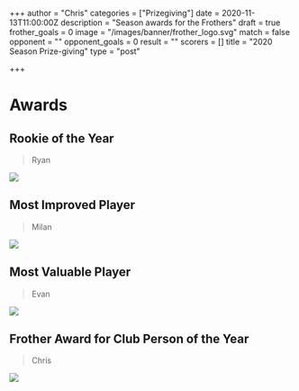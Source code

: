 +++
author = "Chris"
categories = ["Prizegiving"]
date = 2020-11-13T11:00:00Z
description = "Season awards for the Frothers"
draft = true
frother_goals = 0
image = "/images/banner/frother_logo.svg"
match = false
opponent = ""
opponent_goals = 0
result = ""
scorers = []
title = "2020 Season Prize-giving"
type = "post"

+++

# Awards

## Rookie of the Year

> Ryan

![](/images/img_326222.jpg)

## Most Improved Player

> Milan

![](/images/milan.jpg)

## Most Valuable Player

> Evan

![](/images/evan.jpg)

## Frother Award for Club Person of the Year

> Chris

![](/images/img_3316.JPG)